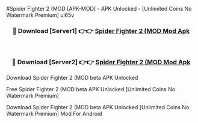 #Spider Fighter 2 (MOD [APK-MOD] - APK Unlocked - [Unlimited Coins No Watermark Premium] ui65v



<div align="center">

<h3>🔴 Download [Server1] 👉👉 <a href="https://momento.my/?title=Spider_Fighter_2_(MOD">Spider Fighter 2 (MOD Mod Apk</a></h3><br>

<h3>🔴 Download [Server2] 👉👉 <a href="https://momento.my/?title=Spider_Fighter_2_(MOD">Spider Fighter 2 (MOD Mod Apk</a></h3>
</div>



Download Spider Fighter 2 (MOD beta APK Unlocked

Free Spider Fighter 2 (MOD beta APK Unlocked [Unlimited Coins No Watermark Premium]

Download Spider Fighter 2 (MOD beta APK Unlocked [Unlimited Coins No Watermark Premium] Mod For Android
